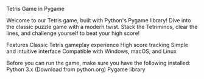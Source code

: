 Tetris Game in Pygame

Welcome to our Tetris game, built with Python's Pygame library! Dive into the classic puzzle game with a modern twist. Stack the Tetriminos, clear the lines, and challenge yourself to beat your high score!

Features
Classic Tetris gameplay experience
High score tracking
Simple and intuitive interface
Compatible with Windows, macOS, and Linux

Before you can run the game, make sure you have the following installed:
Python 3.x (Download from python.org)
Pygame library
